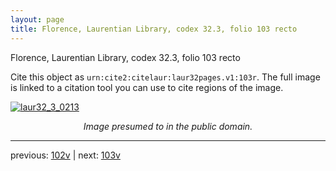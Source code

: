 ```yaml
---
layout: page
title: Florence, Laurentian Library, codex 32.3, folio 103 recto
---
```


Florence, Laurentian Library, codex 32.3, folio 103 recto

Cite this object as `urn:cite2:citelaur:laur32pages.v1:103r`.  The full image is linked to a citation tool you can use to cite regions of the image.

[![laur32_3_0213](http://www.homermultitext.org/iipsrv?IIIF=/project/homer/pyramidal/deepzoom/citelaur/laur32imgs/v1/laur32_3_0213.tif/full/800,/0/default.jpg)](http://www.homermultitext.org/ict2/?urn=urn:cite2:citelaur:laur32imgs.v1:laur32_3_0213) 

<p style="text-align: center; font-style: italic;">Image presumed to in the public domain.</p>

---

previous: [102v](../102v/) | next: [103v](../103v/)